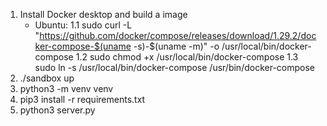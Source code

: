 1. Install Docker desktop and build a image
    - Ubuntu: 
    1.1 sudo curl -L "https://github.com/docker/compose/releases/download/1.29.2/docker-compose-$(uname -s)-$(uname -m)" -o /usr/local/bin/docker-compose
    1.2 sudo chmod +x /usr/local/bin/docker-compose
    1.3 sudo ln -s /usr/local/bin/docker-compose /usr/bin/docker-compose
2. ./sandbox up
3. python3 -m venv venv
4. pip3 install -r requirements.txt
5. python3 server.py
